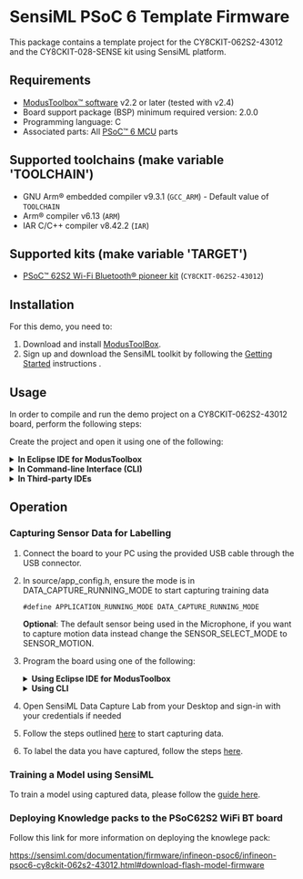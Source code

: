 # SensiML PSoC 6 Template Firmware 

This package contains a template project for the CY8CKIT-062S2-43012 and the CY8CKIT-028-SENSE kit using SensiML platform.

## Requirements

- [ModusToolbox&trade; software](https://www.cypress.com/products/modustoolbox-software-environment) v2.2 or later (tested with v2.4)
- Board support package (BSP) minimum required version: 2.0.0
- Programming language: C
- Associated parts: All [PSoC&trade; 6 MCU](https://www.cypress.com/PSoC6) parts

## Supported toolchains (make variable 'TOOLCHAIN')

- GNU Arm&reg; embedded compiler v9.3.1 (`GCC_ARM`) - Default value of `TOOLCHAIN`
- Arm&reg; compiler v6.13 (`ARM`)
- IAR C/C++ compiler v8.42.2 (`IAR`)

## Supported kits (make variable 'TARGET')

- [PSoC&trade; 62S2 Wi-Fi Bluetooth&reg; pioneer kit](https://www.cypress.com/CY8CKIT-062S2-43012) (`CY8CKIT-062S2-43012`)

## Installation

For this demo, you need to:
1. Download and install [ModusToolBox](https://www.cypress.com/products/modustoolbox).
2. Sign up and download the SensiML toolkit by following the [Getting Started](https://sensiml.com/documentation/guides/getting-started/overview.html#welcome-to-the-sensiml-toolkit) instructions .  

## Usage

In order to compile and run the demo project on a CY8CKIT-062S2-43012 board, perform the following steps:

Create the project and open it using one of the following:

<details><summary><b>In Eclipse IDE for ModusToolbox</b></summary>

1. Click the **New Application** link in the **Quick Panel** (or, use **File** > **New** > **ModusToolbox Application**). This launches the [Project Creator](http://www.cypress.com/ModusToolboxProjectCreator) tool.

2. Pick a kit supported by the code example from the list shown in the **Project Creator - Choose Board Support Package (BSP)** dialog.

   When you select a supported kit, the example is reconfigured automatically to work with the kit. To work with a different supported kit later, use the [Library Manager](https://www.cypress.com/ModusToolboxLibraryManager) to choose the BSP for the supported kit. You can use the Library Manager to select or update the BSP and firmware libraries used in this application. To access the Library Manager, click the link from the **Quick Panel**.

   You can also just start the application creation process again and select a different kit.

   If you want to use the application for a kit not listed here, you may need to update the source files. If the kit does not have the required resources, the application may not work.

3. In the **Project Creator - Select Application** dialog, choose the example by enabling the checkbox.

4. Optionally, change the suggested **New Application Name**.

5. Enter the local path in the **Application(s) Root Path** field to indicate where the application needs to be created.

   Applications that can share libraries can be placed in the same root path.

6. Click **Create** to complete the application creation process.

For more details, see the [Eclipse IDE for ModusToolbox User Guide](https://www.cypress.com/MTBEclipseIDEUserGuide) (locally available at *{ModusToolbox install directory}/ide_{version}/docs/mt_ide_user_guide.pdf*).

</details>

<details><summary><b>In Command-line Interface (CLI)</b></summary>

ModusToolbox provides the Project Creator as both a GUI tool and a command line tool to easily create one or more ModusToolbox applications. See the "Project Creator Tools" section of the [ModusToolbox User Guide](https://www.cypress.com/ModusToolboxUserGuide) for more details.

Alternatively, you can manually create the application using the following steps:

1. Download and unzip this repository onto your local machine, or clone the repository.

2. Open a CLI terminal and navigate to the application folder.

   On Linux and macOS, you can use any terminal application. On Windows, open the **modus-shell** app from the Start menu.

   **Note:** The cloned application contains a default BSP file (*TARGET_xxx.mtb*) in the *deps* folder. Use the [Library Manager](https://www.cypress.com/ModusToolboxLibraryManager) (`make modlibs` command) to select and download a different BSP file, if required. If the selected kit does not have the required resources or is not [supported](#supported-kits-make-variable-target), the application may not work.

3. Import the required libraries by executing the `make getlibs` command.

Various CLI tools include a `-h` option that prints help information to the terminal screen about that tool. For more details, see the [ModusToolbox User Guide](https://www.cypress.com/ModusToolboxUserGuide) (locally available at *{ModusToolbox install directory}/docs_{version}/mtb_user_guide.pdf*).

</details>

<details><summary><b>In Third-party IDEs</b></summary>

1. Follow the instructions from the **In Command-line Interface (CLI)** section to create the application, and import the libraries using the `make getlibs` command.

2. Export the application to a supported IDE using the `make <ide>` command.

   For a list of supported IDEs and more details, see the "Exporting to IDEs" section of the [ModusToolbox User Guide](https://www.cypress.com/ModusToolboxUserGuide) (locally available at *{ModusToolbox install directory}/docs_{version}/mtb_user_guide.pdf*.

3. Follow the instructions displayed in the terminal to create or import the application as an IDE project.

</details>

## Operation

### Capturing Sensor Data for Labelling  

1. Connect the board to your PC using the provided USB cable through the USB connector.

2. In source/app_config.h, ensure the mode is in DATA_CAPTURE_RUNNING_MODE to start capturing training data 

   ```
   #define APPLICATION_RUNNING_MODE DATA_CAPTURE_RUNNING_MODE
   ```

   **Optional**: The default sensor being used in the Microphone, if you want to capture motion data instead change the SENSOR_SELECT_MODE to SENSOR_MOTION.

3. Program the board using one of the following:

   <details><summary><b>Using Eclipse IDE for ModusToolbox</b></summary>

      1. Select the application project in the Project Explorer.

      2. In the **Quick Panel**, scroll down, and click **\<Application Name> Program (KitProg3_MiniProg4)**.
   </details>

   <details><summary><b>Using CLI</b></summary>

     From the terminal, execute the `make program` command to build and program the application using the default toolchain to the default target. You can specify a target and toolchain manually:
      ```
      make program TARGET=<BSP> TOOLCHAIN=<toolchain>
      ```

      Example:
      ```
      make program TARGET=CY8CKIT-062S2-43012 TOOLCHAIN=GCC_ARM
      ```
   </details>

4. Open SensiML Data Capture Lab from your Desktop and sign-in with your credentials if needed
5. Follow the steps outlined [here](https://sensiml.com/documentation/guides/getting-started/capturing-sensor-data.html) to start capturing data. 
6. To label the data you have captured, follow the steps [here](https://sensiml.com/documentation/guides/getting-started/labeling-your-data.html). 

### Training a Model using SensiML  

To train a model using captured data, please follow the [guide here](https://sensiml.com/documentation/guides/getting-started/labeling-your-data.html).

### Deploying Knowledge packs to the PSoC62S2 WiFi BT board  

Follow this link for more information on deploying the knowlege pack:
      
https://sensiml.com/documentation/firmware/infineon-psoc6/infineon-psoc6-cy8ckit-062s2-43012.html#download-flash-model-firmware
